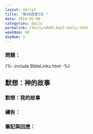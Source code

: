 ```yaml
---
layout: daily2
title: "第68週第3天 "
date: 2019-05-08
categories: daily
permalink: /daily/wk68-day3-daily.html
weekNum: 68
dayNum: 3
---
```


### 問題：
 
{%- include BibleLinks.html -%}

## 默想：神的故事

### 默想：我的故事

### 禱告：

### 筆記與回應：
